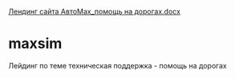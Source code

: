 [Лендинг сайта АвтоМах_помощь на дорогах.docx](https://github.com/maxsim200/maxsim/files/8478585/_.docx)
# maxsim
Лейдинг по теме техническая поддержка - помощь на дорогах
